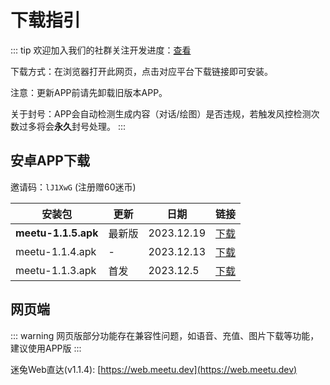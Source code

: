 # 下载指引

::: tip
欢迎加入我们的社群关注开发进度：[查看](/contact)

下载方式：在浏览器打开此网页，点击对应平台下载链接即可安装。

注意：更新APP前请先卸载旧版本APP。

关于封号：APP会自动检测生成内容（对话/绘图）是否违规，若触发风控检测次数过多将会**永久**封号处理。
:::

 
## 安卓APP下载 

邀请码：`lJ1XwG` (注册赠60迷币)

| 安装包              | 更新   | 日期       | 链接                                          |
| ------------------- | ------ | ---------- | --------------------------------------------- |
| **meetu-1.1.5.apk** | 最新版 | 2023.12.19 | [下载](https://pkg.meetu.dev/meetu-1.1.5.apk) |
| meetu-1.1.4.apk     | -      | 2023.12.13 | [下载](https://pkg.meetu.dev/meetu-1.1.4.apk) |
| meetu-1.1.3.apk     | 首发   | 2023.12.5  | [下载](https://pkg.meetu.dev/meetu-1.1.3.apk) |


## 网页端 <Badge type="warning" text="beta" />

::: warning
网页版部分功能存在兼容性问题，如语音、充值、图片下载等功能，建议使用APP版
:::

迷兔Web直达(v1.1.4): [https://web.meetu.dev](https://web.meetu.dev)
